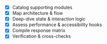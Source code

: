 - [x] Catalog supporting modules
- [x] Map architecture & flow
- [x] Deep-dive state & interaction logic
- [x] Assess performance & accessibility hooks
- [x] Compile response matrix
- [x] Verification & cross-checks

